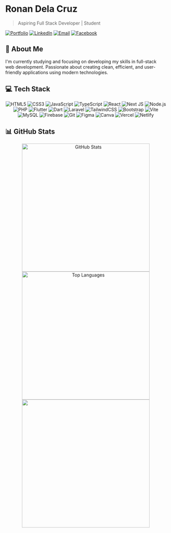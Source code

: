 # Ronan Dela Cruz
> Aspiring Full Stack Developer | Student

[![Portfolio](https://img.shields.io/badge/Portfolio-%23000000.svg?logo=firefox&logoColor=white&style=for-the-badge)](https://ronandelacruz.me/)
[![LinkedIn](https://img.shields.io/badge/LinkedIn-%230077B5.svg?logo=linkedin&logoColor=white&style=for-the-badge)](https://www.linkedin.com/in/ronan-dela-cruz-9661bb335/)
[![Email](https://img.shields.io/badge/Email-D14836?logo=gmail&logoColor=white&style=for-the-badge)](mailto:roncruz1503@gmail.com)
[![Facebook](https://img.shields.io/badge/Facebook-%231877F2.svg?logo=facebook&logoColor=white&style=for-the-badge)](https://www.facebook.com/0phl1)

## 💫 About Me
I'm currently studying and focusing on developing my skills in full-stack web development. Passionate about creating clean, efficient, and user-friendly applications using modern technologies.

## 💻 Tech Stack
<div align="center">

![HTML5](https://img.shields.io/badge/html5-%23E34F26.svg?style=for-the-badge&logo=html5&logoColor=white)
![CSS3](https://img.shields.io/badge/css3-%231572B6.svg?style=for-the-badge&logo=css3&logoColor=white)
![JavaScript](https://img.shields.io/badge/javascript-%23323330.svg?style=for-the-badge&logo=javascript&logoColor=%23F7DF1E)
![TypeScript](https://img.shields.io/badge/typescript-%23007ACC.svg?style=for-the-badge&logo=typescript&logoColor=white)
![React](https://img.shields.io/badge/react-%2320232a.svg?style=for-the-badge&logo=react&logoColor=%2361DAFB)
![Next JS](https://img.shields.io/badge/Next-black?style=for-the-badge&logo=next.js&logoColor=white)
![Node.js](https://img.shields.io/badge/node.js-6DA55F?style=for-the-badge&logo=node.js&logoColor=white)
![PHP](https://img.shields.io/badge/php-%23777BB4.svg?style=for-the-badge&logo=php&logoColor=white)
![Flutter](https://img.shields.io/badge/flutter-%2302569B.svg?style=for-the-badge&logo=flutter&logoColor=white)
![Dart](https://img.shields.io/badge/dart-%230175C2.svg?style=for-the-badge&logo=dart&logoColor=white)
![Laravel](https://img.shields.io/badge/laravel-%23FF2D20.svg?style=for-the-badge&logo=laravel&logoColor=white)
![TailwindCSS](https://img.shields.io/badge/tailwindcss-%2338B2AC.svg?style=for-the-badge&logo=tailwind-css&logoColor=white)
![Bootstrap](https://img.shields.io/badge/bootstrap-%238511FA.svg?style=for-the-badge&logo=bootstrap&logoColor=white)
![Vite](https://img.shields.io/badge/vite-%23646CFF.svg?style=for-the-badge&logo=vite&logoColor=white)
![MySQL](https://img.shields.io/badge/mysql-4479A1.svg?style=for-the-badge&logo=mysql&logoColor=white)
![Firebase](https://img.shields.io/badge/firebase-%23039BE5.svg?style=for-the-badge&logo=firebase)
![Git](https://img.shields.io/badge/git-%23F05033.svg?style=for-the-badge&logo=git&logoColor=white)
![Figma](https://img.shields.io/badge/figma-%23F24E1E.svg?style=for-the-badge&logo=figma&logoColor=white)
![Canva](https://img.shields.io/badge/Canva-%2300C4CC.svg?style=for-the-badge&logo=Canva&logoColor=white)
![Vercel](https://img.shields.io/badge/vercel-%23000000.svg?style=for-the-badge&logo=vercel&logoColor=white)
![Netlify](https://img.shields.io/badge/netlify-%23000000.svg?style=for-the-badge&logo=netlify&logoColor=#00C7B7)

</div>

## 📊 GitHub Stats
<div align="center">
  
  <img width="400px" src="https://github-readme-stats.vercel.app/api?username=0phl&theme=tokyonight&hide_border=true&include_all_commits=true&count_private=true&show_icons=true&card_width=450" alt="GitHub Stats" />
  <img width="400px" src="https://github-readme-stats.vercel.app/api/top-langs/?username=0phl&theme=tokyonight&hide_border=true&include_all_commits=true&count_private=true&layout=compact&langs_count=10&card_width=450" alt="Top Languages" />
  <img width="400px" src="https://nirzak-streak-stats.vercel.app/?user=0phl&theme=tokyonight&hide_border=true" />
  
</div>
